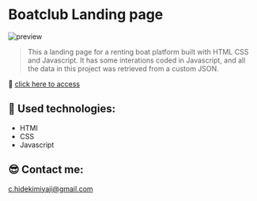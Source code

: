 # Boatclub Landing page

![preview](./preview.png)

> This a landing page for a renting boat platform built with HTML CSS and Javascript. It has some interations coded in Javascript, and all the data in this project was retrieved from a custom JSON.

🔗 [click here to access](https://caiomiyaji.github.io/boatclub/)

## 🔧 Used technologies:
- HTMl
- CSS 
- Javascript

## 😎 Contact me:

c.hidekimiyaji@gmail.com